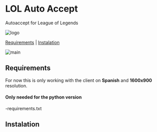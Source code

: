 # LOL Auto Accept
Autoaccept for League of Legends

![logo](https://github.com/manchas73/lol_autoaccept/assets/46001842/504c921d-12af-43d0-8f51-fedebd17529e)

<a href="#requirements">Requirements</a>
<a>  |  </a>
<a href="#instalation">Instalation</a>

![main](https://github.com/manchas73/lol_autoaccept/assets/46001842/a3c08759-0bb0-46f0-98b4-7bc35d5792dc)







<h2>Requirements</h2>
For now this is only working with the client on <strong>Spanish</strong> and <strong>1600x900</strong> resolution.

<h4>Only needed for the python version</h4>
-requirements.txt




<h2>Instalation</h2>

